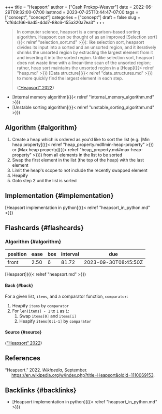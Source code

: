 +++
title = "Heapsort"
author = ["Cash Prokop-Weaver"]
date = 2022-06-29T09:32:00-07:00
lastmod = 2023-07-25T10:44:47-07:00
tags = ["concept", "concept"]
categories = ["concept"]
draft = false
slug = "cf64c166-6ad5-4dd7-88c6-155a320a7ea3"
+++

> In computer science, heapsort is a comparison-based sorting algorithm. Heapsort can be thought of as an improved [Selection sort]({{< relref "selection_sort.md" >}}): like selection sort, heapsort divides its input into a sorted and an unsorted region, and it iteratively shrinks the unsorted region by extracting the largest element from it and inserting it into the sorted region. Unlike selection sort, heapsort does not waste time with a linear-time scan of the unsorted region; rather, heap sort maintains the unsorted region in a [Heap]({{< relref "heap.md" >}}) [Data structure]({{< relref "data_structures.md" >}}) to more quickly find the largest element in each step.
>
> (<a href="#citeproc_bib_item_1">“Heapsort” 2022</a>)

-   [Internal memory algorithm]({{< relref "internal_memory_algorithm.md" >}})
-   [Unstable sorting algorithm]({{< relref "unstable_sorting_algorithm.md" >}})


## Algorithm {#algorithm}

1.  Create a heap which is ordered as you'd like to sort the list (e.g. [Min heap property]({{< relref "heap_property.md#min-heap-property" >}}) or [Max heap property]({{< relref "heap_property.md#max-heap-property" >}})) from all elements in the list to be sorted
2.  Swap the first element in the list (the top of the heap) with the last element
3.  Limit the heap's scope to not include the recently swapped element
4.  Heapify
5.  Goto step 2 unil the list is sorted


## Implementation {#implementation}

[Heapsort implementation in python]({{< relref "heapsort_in_python.md" >}})


## Flashcards {#flashcards}


### Algorithm {#algorithm}

| position | ease | box | interval | due                  |
|----------|------|-----|----------|----------------------|
| front    | 2.50 | 6   | 81.72    | 2023-09-30T08:45:50Z |

[Heapsort]({{< relref "heapsort.md" >}})


#### Back {#back}

For a given list, `items`, and a comparator function, `comparator`:

1.  Heapify `items` by `comparator`
2.  For `len(items) - 1` to `1` as `i`:
    1.  Swap `items[0]` and `items[i]`
    2.  Heapify `items[0:i-1]` by `comparator`


#### Source {#source}

(<a href="#citeproc_bib_item_1">“Heapsort” 2022</a>)

## References

<style>.csl-entry{text-indent: -1.5em; margin-left: 1.5em;}</style><div class="csl-bib-body">
  <div class="csl-entry"><a id="citeproc_bib_item_1"></a>“Heapsort.” 2022. <i>Wikipedia</i>, September. <a href="https://en.wikipedia.org/w/index.php?title=Heapsort&oldid=1110069153">https://en.wikipedia.org/w/index.php?title=Heapsort&#38;oldid=1110069153</a>.</div>
</div>


## Backlinks {#backlinks}

-   [Heapsort implementation in python]({{< relref "heapsort_in_python.md" >}})
